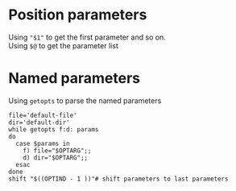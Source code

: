 # Position parameters

Using `"$1"` to get the first parameter and so on.  
Using `$@` to get the parameter list

# Named parameters
Using `getopts` to parse the named parameters

```shell
file='default-file'
dir='default-dir'
while getopts f:d: params
do
  case $params in
    f) file="$OPTARG";;
    d) dir="$OPTARG";; 
  esac
done
shift "$((OPTIND - 1 ))"# shift parameters to last parameters
```
